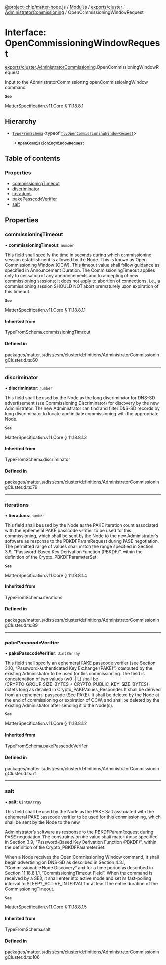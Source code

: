 [@project-chip/matter-node.js](../README.md) / [Modules](../modules.md) / [exports/cluster](../modules/exports_cluster.md) / [AdministratorCommissioning](../modules/exports_cluster.AdministratorCommissioning.md) / OpenCommissioningWindowRequest

# Interface: OpenCommissioningWindowRequest

[exports/cluster](../modules/exports_cluster.md).[AdministratorCommissioning](../modules/exports_cluster.AdministratorCommissioning.md).OpenCommissioningWindowRequest

Input to the AdministratorCommissioning openCommissioningWindow command

**`See`**

MatterSpecification.v11.Core § 11.18.8.1

## Hierarchy

- [`TypeFromSchema`](../modules/exports_tlv.md#typefromschema)\<typeof [`TlvOpenCommissioningWindowRequest`](../modules/exports_cluster.AdministratorCommissioning.md#tlvopencommissioningwindowrequest)\>

  ↳ **`OpenCommissioningWindowRequest`**

## Table of contents

### Properties

- [commissioningTimeout](exports_cluster.AdministratorCommissioning.OpenCommissioningWindowRequest.md#commissioningtimeout)
- [discriminator](exports_cluster.AdministratorCommissioning.OpenCommissioningWindowRequest.md#discriminator)
- [iterations](exports_cluster.AdministratorCommissioning.OpenCommissioningWindowRequest.md#iterations)
- [pakePasscodeVerifier](exports_cluster.AdministratorCommissioning.OpenCommissioningWindowRequest.md#pakepasscodeverifier)
- [salt](exports_cluster.AdministratorCommissioning.OpenCommissioningWindowRequest.md#salt)

## Properties

### commissioningTimeout

• **commissioningTimeout**: `number`

This field shall specify the time in seconds during which commissioning session establishment is allowed by
the Node. This is known as Open Commissioning Window (OCW). This timeout value shall follow guidance as
specified in Announcement Duration. The CommissioningTimeout applies only to cessation of any announcements
and to accepting of new commissioning sessions; it does not apply to abortion of connections, i.e., a
commissioning session SHOULD NOT abort prematurely upon expiration of this timeout.

**`See`**

MatterSpecification.v11.Core § 11.18.8.1.1

#### Inherited from

TypeFromSchema.commissioningTimeout

#### Defined in

packages/matter.js/dist/esm/cluster/definitions/AdministratorCommissioningCluster.d.ts:60

___

### discriminator

• **discriminator**: `number`

This field shall be used by the Node as the long discriminator for DNS-SD advertisement (see Commissioning
Discriminator) for discovery by the new Administrator. The new Administrator can find and filter DNS-SD
records by long discriminator to locate and initiate commissioning with the appropriate Node.

**`See`**

MatterSpecification.v11.Core § 11.18.8.1.3

#### Inherited from

TypeFromSchema.discriminator

#### Defined in

packages/matter.js/dist/esm/cluster/definitions/AdministratorCommissioningCluster.d.ts:79

___

### iterations

• **iterations**: `number`

This field shall be used by the Node as the PAKE iteration count associated with the ephemeral PAKE passcode
verifier to be used for this commissioning, which shall be sent by the Node to the new Administrator’s
software as response to the PBKDFParamRequest during PASE negotiation. The permitted range of values shall
match the range specified in Section 3.9, “Password-Based Key Derivation Function (PBKDF)”, within the
definition of the Crypto_PBKDFParameterSet.

**`See`**

MatterSpecification.v11.Core § 11.18.8.1.4

#### Inherited from

TypeFromSchema.iterations

#### Defined in

packages/matter.js/dist/esm/cluster/definitions/AdministratorCommissioningCluster.d.ts:89

___

### pakePasscodeVerifier

• **pakePasscodeVerifier**: `Uint8Array`

This field shall specify an ephemeral PAKE passcode verifier (see Section 3.10, “Password-Authenticated Key
Exchange (PAKE)”) computed by the existing Administrator to be used for this commissioning. The field is
concatenation of two values (w0 || L) shall be (CRYPTO_GROUP_SIZE_BYTES +
CRYPTO_PUBLIC_KEY_SIZE_BYTES)-octets long as detailed in Crypto_PAKEValues_Responder. It shall be derived
from an ephemeral passcode (See PAKE). It shall be deleted by the Node at the end of commissioning or
expiration of OCW, and shall be deleted by the existing Administrator after sending it to the Node(s).

**`See`**

MatterSpecification.v11.Core § 11.18.8.1.2

#### Inherited from

TypeFromSchema.pakePasscodeVerifier

#### Defined in

packages/matter.js/dist/esm/cluster/definitions/AdministratorCommissioningCluster.d.ts:71

___

### salt

• **salt**: `Uint8Array`

This field shall be used by the Node as the PAKE Salt associated with the ephemeral PAKE passcode verifier
to be used for this commissioning, which shall be sent by the Node to the new

Administrator’s software as response to the PBKDFParamRequest during PASE negotiation. The constraints on
the value shall match those specified in Section 3.9, “Password-Based Key Derivation Function (PBKDF)”,
within the definition of the Crypto_PBKDFParameterSet.

When a Node receives the Open Commissioning Window command, it shall begin advertising on DNS-SD as
described in Section 4.3.1, “Commissionable Node Discovery” and for a time period as described in Section
11.18.8.1.1, “CommissioningTimeout Field”. When the command is received by a SED, it shall enter into active
mode and set its fast-polling interval to SLEEPY_ACTIVE_INTERVAL for at least the entire duration of the
CommissioningTimeout.

**`See`**

MatterSpecification.v11.Core § 11.18.8.1.5

#### Inherited from

TypeFromSchema.salt

#### Defined in

packages/matter.js/dist/esm/cluster/definitions/AdministratorCommissioningCluster.d.ts:106
